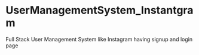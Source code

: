 # UserManagementSystem_Instantgram
Full Stack User Management System like Instagram having signup and login page 
